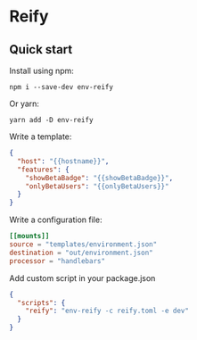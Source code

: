 # Reify

## Quick start

Install using npm:

```shell
npm i --save-dev env-reify
```

Or yarn:

```shell
yarn add -D env-reify
```

Write a template:

```json
{
  "host": "{{hostname}}",
  "features": {
    "showBetaBadge": "{{showBetaBadge}}",
    "onlyBetaUsers": "{{onlyBetaUsers}}"
  }
}
```

Write a configuration file:

```toml
[[mounts]]
source = "templates/environment.json"
destination = "out/environment.json"
processor = "handlebars"
```

Add custom script in your package.json

```json
{
  "scripts": {
    "reify": "env-reify -c reify.toml -e dev"
  }
}
```